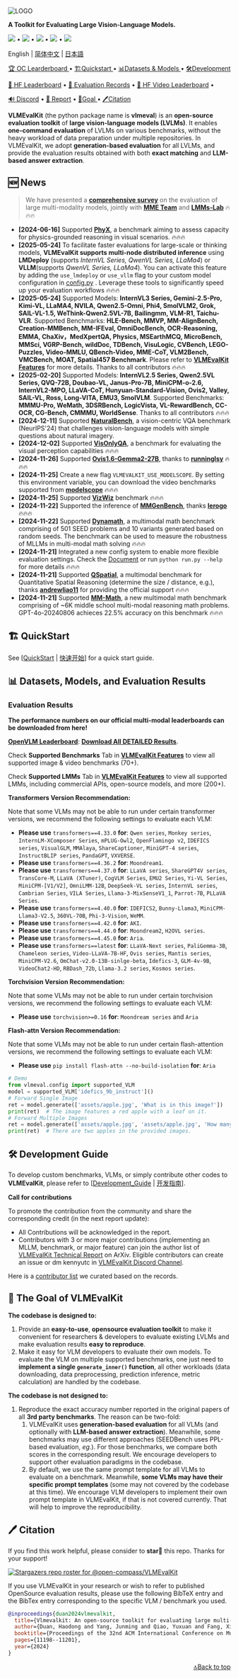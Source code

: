 ![LOGO](http://opencompass.openxlab.space/utils/MMLB.jpg)

<b>A Toolkit for Evaluating Large Vision-Language Models. </b>

[![][github-contributors-shield]][github-contributors-link] • [![][github-forks-shield]][github-forks-link] • [![][github-stars-shield]][github-stars-link] • [![][github-issues-shield]][github-issues-link] • [![][github-license-shield]][github-license-link]

English | [简体中文](/docs/zh-CN/README_zh-CN.md) | [日本語](/docs/ja/README_ja.md)

<a href="https://rank.opencompass.org.cn/leaderboard-multimodal">🏆 OC Learderboard </a> •
<a href="#%EF%B8%8F-quickstart">🏗️Quickstart </a> •
<a href="#-datasets-models-and-evaluation-results">📊Datasets & Models </a> •
<a href="#%EF%B8%8F-development-guide">🛠️Development </a>

<a href="https://huggingface.co/spaces/opencompass/open_vlm_leaderboard">🤗 HF Leaderboard</a> •
<a href="https://huggingface.co/datasets/VLMEval/OpenVLMRecords">🤗 Evaluation Records</a> •
<a href="https://huggingface.co/spaces/opencompass/openvlm_video_leaderboard">🤗 HF Video Leaderboard</a> •

<a href="https://discord.gg/evDT4GZmxN">🔊 Discord</a> •
<a href="https://www.arxiv.org/abs/2407.11691">📝 Report</a> •
<a href="#-the-goal-of-vlmevalkit">🎯Goal </a> •
<a href="#%EF%B8%8F-citation">🖊️Citation </a>
</div>

**VLMEvalKit** (the python package name is **vlmeval**) is an **open-source evaluation toolkit** of **large vision-language models (LVLMs)**. It enables **one-command evaluation** of LVLMs on various benchmarks, without the heavy workload of data preparation under multiple repositories. In VLMEvalKit, we adopt **generation-based evaluation** for all LVLMs, and provide the evaluation results obtained with both **exact matching** and **LLM-based answer extraction**.

## 🆕 News

> We have presented a [**comprehensive survey**](https://arxiv.org/pdf/2411.15296) on the evaluation of large multi-modality models, jointly with [**MME Team**](https://github.com/BradyFU/Awesome-Multimodal-Large-Language-Models) and [**LMMs-Lab**](https://lmms-lab.github.io) 🔥🔥🔥
- **[2024-06-16]** Supported [**PhyX**](https://phyx-bench.github.io/), a benchmark aiming to assess capacity for physics-grounded reasoning in visual scenarios. 🔥🔥🔥
- **[2025-05-24]** To facilitate faster evaluations for large-scale or thinking models, **VLMEvalKit supports multi-node distributed inference** using **LMDeploy**  (supports *InternVL Series, QwenVL Series, LLaMa4*) or **VLLM**(supports *QwenVL Series, LLaMa4*). You can activate this feature by adding the ```use_lmdeploy``` or ```use_vllm``` flag to your custom model configuration in [config.py](vlmeval/config.py) . Leverage these tools to significantly speed up your evaluation workflows 🔥🔥🔥
- **[2025-05-24]** Supported Models: **InternVL3 Series, Gemini-2.5-Pro, Kimi-VL, LLaMA4, NVILA, Qwen2.5-Omni, Phi4, SmolVLM2, Grok, SAIL-VL-1.5, WeThink-Qwen2.5VL-7B, Bailingmm, VLM-R1, Taichu-VLR**. Supported Benchmarks: **HLE-Bench, MMVP, MM-AlignBench, Creation-MMBench, MM-IFEval, OmniDocBench, OCR-Reasoning, EMMA, ChaXiv，MedXpertQA, Physics, MSEarthMCQ, MicroBench, MMSci, VGRP-Bench, wildDoc, TDBench, VisuLogic, CVBench, LEGO-Puzzles, Video-MMLU, QBench-Video, MME-CoT, VLM2Bench, VMCBench, MOAT, Spatial457 Benchmark**. Please refer to [**VLMEvalKit Features**](https://aicarrier.feishu.cn/wiki/Qp7wwSzQ9iK1Y6kNUJVcr6zTnPe?table=tblsdEpLieDoCxtb) for more details. Thanks to all contributors 🔥🔥🔥
- **[2025-02-20]** Supported Models: **InternVL2.5 Series, Qwen2.5VL Series, QVQ-72B, Doubao-VL, Janus-Pro-7B, MiniCPM-o-2.6, InternVL2-MPO, LLaVA-CoT, Hunyuan-Standard-Vision, Ovis2, Valley, SAIL-VL, Ross, Long-VITA, EMU3, SmolVLM**. Supported Benchmarks: **MMMU-Pro, WeMath, 3DSRBench, LogicVista, VL-RewardBench, CC-OCR, CG-Bench, CMMMU, WorldSense**. Thanks to all contributors 🔥🔥🔥
- **[2024-12-11]** Supported [**NaturalBench**](https://huggingface.co/datasets/BaiqiL/NaturalBench), a vision-centric VQA benchmark (NeurIPS'24) that challenges vision-language models with simple questions about natural imagery.
- **[2024-12-02]** Supported [**VisOnlyQA**](https://github.com/psunlpgroup/VisOnlyQA/), a benchmark for evaluating the visual perception capabilities 🔥🔥🔥
- **[2024-11-26]** Supported [**Ovis1.6-Gemma2-27B**](https://huggingface.co/AIDC-AI/Ovis1.6-Gemma2-27B), thanks to [**runninglsy**](https://github.com/runninglsy) 🔥🔥🔥
- **[2024-11-25]** Create a new flag `VLMEVALKIT_USE_MODELSCOPE`. By setting this environment variable, you can download the video benchmarks supported from [**modelscope**](https://www.modelscope.cn) 🔥🔥🔥
- **[2024-11-25]** Supported [**VizWiz**](https://vizwiz.org/tasks/vqa/) benchmark 🔥🔥🔥
- **[2024-11-22]** Supported the inference of [**MMGenBench**](https://mmgenbench.alsoai.com), thanks [**lerogo**](https://github.com/lerogo) 🔥🔥🔥
- **[2024-11-22]** Supported [**Dynamath**](https://huggingface.co/datasets/DynaMath/DynaMath_Sample), a multimodal math benchmark comprising of 501 SEED problems and 10 variants generated based on random seeds. The benchmark can be used to measure the robustness of MLLMs in multi-modal math solving 🔥🔥🔥
- **[2024-11-21]** Integrated a new config system to enable more flexible evaluation settings. Check the [Document](/docs/en/ConfigSystem.md) or run `python run.py --help` for more details 🔥🔥🔥
- **[2024-11-21]** Supported [**QSpatial**](https://andrewliao11.github.io/spatial_prompt/), a multimodal benchmark for Quantitative Spatial Reasoning (determine the size / distance, e.g.), thanks [**andrewliao11**](https://github.com/andrewliao11)  for providing the official support 🔥🔥🔥
- **[2024-11-21]** Supported [**MM-Math**](https://github.com/kge-sun/mm-math), a new multimodal math benchmark comprising of ~6K middle school multi-modal reasoning math problems. GPT-4o-20240806 achieces 22.5% accuracy on this benchmark 🔥🔥🔥

## 🏗️ QuickStart

See [[QuickStart](/docs/en/Quickstart.md) | [快速开始](/docs/zh-CN/Quickstart.md)] for a quick start guide.

## 📊 Datasets, Models, and Evaluation Results

### Evaluation Results

**The performance numbers on our official multi-modal leaderboards can be downloaded from here!**

[**OpenVLM Leaderboard**](https://huggingface.co/spaces/opencompass/open_vlm_leaderboard): [**Download All DETAILED Results**](http://opencompass.openxlab.space/assets/OpenVLM.json).

Check **Supported Benchmarks** Tab in [**VLMEvalKit Features**](https://aicarrier.feishu.cn/wiki/Qp7wwSzQ9iK1Y6kNUJVcr6zTnPe?table=tblsdEpLieDoCxtb) to view all supported image & video benchmarks (70+).

Check **Supported LMMs** Tab in [**VLMEvalKit Features**](https://aicarrier.feishu.cn/wiki/Qp7wwSzQ9iK1Y6kNUJVcr6zTnPe?table=tblsdEpLieDoCxtb) to view all supported LMMs, including commercial APIs, open-source models, and more (200+).

**Transformers Version Recommendation:**

Note that some VLMs may not be able to run under certain transformer versions, we recommend the following settings to evaluate each VLM:

- **Please use** `transformers==4.33.0` **for**: `Qwen series`, `Monkey series`, `InternLM-XComposer Series`, `mPLUG-Owl2`, `OpenFlamingo v2`, `IDEFICS series`, `VisualGLM`, `MMAlaya`, `ShareCaptioner`, `MiniGPT-4 series`, `InstructBLIP series`, `PandaGPT`, `VXVERSE`.
- **Please use** `transformers==4.36.2` **for**: `Moondream1`.
- **Please use** `transformers==4.37.0` **for**: `LLaVA series`, `ShareGPT4V series`, `TransCore-M`, `LLaVA (XTuner)`, `CogVLM Series`, `EMU2 Series`, `Yi-VL Series`, `MiniCPM-[V1/V2]`, `OmniLMM-12B`, `DeepSeek-VL series`, `InternVL series`, `Cambrian Series`, `VILA Series`, `Llama-3-MixSenseV1_1`, `Parrot-7B`, `PLLaVA Series`.
- **Please use** `transformers==4.40.0` **for**: `IDEFICS2`, `Bunny-Llama3`, `MiniCPM-Llama3-V2.5`, `360VL-70B`, `Phi-3-Vision`, `WeMM`.
- **Please use** `transformers==4.42.0` **for**: `AKI`.
- **Please use** `transformers==4.44.0` **for**: `Moondream2`, `H2OVL series`.
- **Please use** `transformers==4.45.0` **for**: `Aria`.
- **Please use** `transformers==latest` **for**: `LLaVA-Next series`, `PaliGemma-3B`, `Chameleon series`, `Video-LLaVA-7B-HF`, `Ovis series`, `Mantis series`, `MiniCPM-V2.6`, `OmChat-v2.0-13B-sinlge-beta`, `Idefics-3`, `GLM-4v-9B`, `VideoChat2-HD`, `RBDash_72b`, `Llama-3.2 series`, `Kosmos series`.

**Torchvision Version Recommendation:**

Note that some VLMs may not be able to run under certain torchvision versions, we recommend the following settings to evaluate each VLM:

- **Please use** `torchvision>=0.16` **for**: `Moondream series` and `Aria`

**Flash-attn Version Recommendation:**

Note that some VLMs may not be able to run under certain flash-attention versions, we recommend the following settings to evaluate each VLM:

- **Please use** `pip install flash-attn --no-build-isolation` **for**: `Aria`

```python
# Demo
from vlmeval.config import supported_VLM
model = supported_VLM['idefics_9b_instruct']()
# Forward Single Image
ret = model.generate(['assets/apple.jpg', 'What is in this image?'])
print(ret)  # The image features a red apple with a leaf on it.
# Forward Multiple Images
ret = model.generate(['assets/apple.jpg', 'assets/apple.jpg', 'How many apples are there in the provided images? '])
print(ret)  # There are two apples in the provided images.
```

## 🛠️ Development Guide

To develop custom benchmarks, VLMs, or simply contribute other codes to **VLMEvalKit**, please refer to [[Development_Guide](/docs/en/Development.md) | [开发指南](/docs/zh-CN/Development.md)].

**Call for contributions**

To promote the contribution from the community and share the corresponding credit (in the next report update):

- All Contributions will be acknowledged in the report.
- Contributors with 3 or more major contributions (implementing an MLLM, benchmark, or major feature) can join the author list of [VLMEvalKit Technical Report](https://www.arxiv.org/abs/2407.11691) on ArXiv. Eligible contributors can create an issue or dm kennyutc in [VLMEvalKit Discord Channel](https://discord.com/invite/evDT4GZmxN).

Here is a [contributor list](/docs/en/Contributors.md) we curated based on the records.

## 🎯 The Goal of VLMEvalKit

**The codebase is designed to:**

1. Provide an **easy-to-use**, **opensource evaluation toolkit** to make it convenient for researchers & developers to evaluate existing LVLMs and make evaluation results **easy to reproduce**.
2. Make it easy for VLM developers to evaluate their own models. To evaluate the VLM on multiple supported benchmarks, one just need to **implement a single `generate_inner()` function**, all other workloads (data downloading, data preprocessing, prediction inference, metric calculation) are handled by the codebase.

**The codebase is not designed to:**

1. Reproduce the exact accuracy number reported in the original papers of all **3rd party benchmarks**. The reason can be two-fold:
   1. VLMEvalKit uses **generation-based evaluation** for all VLMs (and optionally with **LLM-based answer extraction**). Meanwhile, some benchmarks may use different approaches (SEEDBench uses PPL-based evaluation, *eg.*). For those benchmarks, we compare both scores in the corresponding result. We encourage developers to support other evaluation paradigms in the codebase.
   2. By default, we use the same prompt template for all VLMs to evaluate on a benchmark. Meanwhile, **some VLMs may have their specific prompt templates** (some may not covered by the codebase at this time). We encourage VLM developers to implement their own prompt template in VLMEvalKit, if that is not covered currently. That will help to improve the reproducibility.

## 🖊️ Citation

If you find this work helpful, please consider to **star🌟** this repo. Thanks for your support!

[![Stargazers repo roster for @open-compass/VLMEvalKit](https://reporoster.com/stars/open-compass/VLMEvalKit)](https://github.com/open-compass/VLMEvalKit/stargazers)

If you use VLMEvalKit in your research or wish to refer to published OpenSource evaluation results, please use the following BibTeX entry and the BibTex entry corresponding to the specific VLM / benchmark you used.

```bib
@inproceedings{duan2024vlmevalkit,
  title={Vlmevalkit: An open-source toolkit for evaluating large multi-modality models},
  author={Duan, Haodong and Yang, Junming and Qiao, Yuxuan and Fang, Xinyu and Chen, Lin and Liu, Yuan and Dong, Xiaoyi and Zang, Yuhang and Zhang, Pan and Wang, Jiaqi and others},
  booktitle={Proceedings of the 32nd ACM International Conference on Multimedia},
  pages={11198--11201},
  year={2024}
}
```

<p align="right"><a href="#top">🔝Back to top</a></p>

[github-contributors-link]: https://github.com/open-compass/VLMEvalKit/graphs/contributors
[github-contributors-shield]: https://img.shields.io/github/contributors/open-compass/VLMEvalKit?color=c4f042&labelColor=black&style=flat-square
[github-forks-link]: https://github.com/open-compass/VLMEvalKit/network/members
[github-forks-shield]: https://img.shields.io/github/forks/open-compass/VLMEvalKit?color=8ae8ff&labelColor=black&style=flat-square
[github-issues-link]: https://github.com/open-compass/VLMEvalKit/issues
[github-issues-shield]: https://img.shields.io/github/issues/open-compass/VLMEvalKit?color=ff80eb&labelColor=black&style=flat-square
[github-license-link]: https://github.com/open-compass/VLMEvalKit/blob/main/LICENSE
[github-license-shield]: https://img.shields.io/github/license/open-compass/VLMEvalKit?color=white&labelColor=black&style=flat-square
[github-stars-link]: https://github.com/open-compass/VLMEvalKit/stargazers
[github-stars-shield]: https://img.shields.io/github/stars/open-compass/VLMEvalKit?color=ffcb47&labelColor=black&style=flat-square

